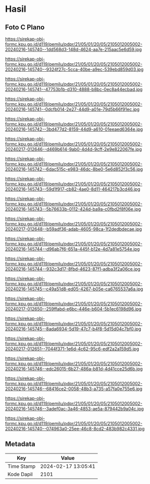 # Hasil

## Foto C Plano

https://sirekap-obj-formc.kpu.go.id/d119/pemilu/pdpr/21/05/01/20/05/2105012005002-20240216-145740--1dd568d3-148d-4624-aa7e-215aac5e6d59.jpg

https://sirekap-obj-formc.kpu.go.id/d119/pemilu/pdpr/21/05/01/20/05/2105012005002-20240216-145740--9324f27c-5cca-40be-a9ec-539ebd859d03.jpg

https://sirekap-obj-formc.kpu.go.id/d119/pemilu/pdpr/21/05/01/20/05/2105012005002-20240216-145741--47753b1b-d310-4888-b8bc-0ec8a44ecbad.jpg

https://sirekap-obj-formc.kpu.go.id/d119/pemilu/pdpr/21/05/01/20/05/2105012005002-20240216-145741--0dcfb014-2e27-44d9-a01e-79d5b66f91ec.jpg

https://sirekap-obj-formc.kpu.go.id/d119/pemilu/pdpr/21/05/01/20/05/2105012005002-20240216-145742--3bd477d2-8159-44d9-a610-01eeaed6364e.jpg

https://sirekap-obj-formc.kpu.go.id/d119/pemilu/pdpr/21/05/01/20/05/2105012005002-20240217-012646--d469b614-9ab0-4d4d-9cff-2e9e822067fe.jpg

https://sirekap-obj-formc.kpu.go.id/d119/pemilu/pdpr/21/05/01/20/05/2105012005002-20240216-145742--6dac515c-e983-46dc-8be0-5e6d852f3c56.jpg

https://sirekap-obj-formc.kpu.go.id/d119/pemilu/pdpr/21/05/01/20/05/2105012005002-20240216-145743--59d1f917-cb82-4ae0-8d11-464217b3cd46.jpg

https://sirekap-obj-formc.kpu.go.id/d119/pemilu/pdpr/21/05/01/20/05/2105012005002-20240216-145743--5b76633b-0112-424d-ba9a-c0fbd2f8f06e.jpg

https://sirekap-obj-formc.kpu.go.id/d119/pemilu/pdpr/21/05/01/20/05/2105012005002-20240217-012648--b59adf36-adab-4605-98ca-1f2dedbdecae.jpg

https://sirekap-obj-formc.kpu.go.id/d119/pemilu/pdpr/21/05/01/20/05/2105012005002-20240216-145744--d96ab7f6-651a-445f-b12e-4d7a81e5754e.jpg

https://sirekap-obj-formc.kpu.go.id/d119/pemilu/pdpr/21/05/01/20/05/2105012005002-20240216-145744--932c3d17-8fbd-4623-87f1-adba3f2a06ce.jpg

https://sirekap-obj-formc.kpu.go.id/d119/pemilu/pdpr/21/05/01/20/05/2105012005002-20240216-145745--c49a51d8-ed05-4267-b05e-ca6765537a6a.jpg

https://sirekap-obj-formc.kpu.go.id/d119/pemilu/pdpr/21/05/01/20/05/2105012005002-20240217-012650--259ffabd-e6bc-446e-b604-5b1ec6198d96.jpg

https://sirekap-obj-formc.kpu.go.id/d119/pemilu/pdpr/21/05/01/20/05/2105012005002-20240216-145745--8ada6934-5d19-47c7-b4f8-5d15d04c7bf0.jpg

https://sirekap-obj-formc.kpu.go.id/d119/pemilu/pdpr/21/05/01/20/05/2105012005002-20240217-012651--7044f371-1e6d-4c62-95c6-edf2a2a159d5.jpg

https://sirekap-obj-formc.kpu.go.id/d119/pemilu/pdpr/21/05/01/20/05/2105012005002-20240216-145746--edc26015-6b27-486a-b81d-4d41cce25d6b.jpg

https://sirekap-obj-formc.kpu.go.id/d119/pemilu/pdpr/21/05/01/20/05/2105012005002-20240216-145746--68416ce2-0058-48b3-a735-a57fa0e755e6.jpg

https://sirekap-obj-formc.kpu.go.id/d119/pemilu/pdpr/21/05/01/20/05/2105012005002-20240216-145746--3adef0ac-3a46-4853-ae5a-879442b9a04c.jpg

https://sirekap-obj-formc.kpu.go.id/d119/pemilu/pdpr/21/05/01/20/05/2105012005002-20240216-145740--074963a0-25ee-46c8-8cd2-483b982c4331.jpg


## Metadata

| Key        | Value               |
| ---------- | ------------------- |
| Time Stamp | 2024-02-17 13:05:41 |
| Kode Dapil | 2101                |



